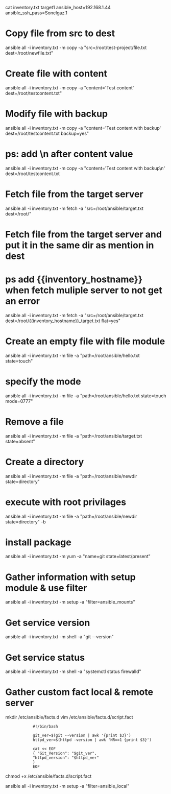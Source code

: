 cat inventory.txt
target1 ansible_host=192.168.1.44 ansible_ssh_pass=Sonelgaz.1

# Copy file from src to dest

ansible all -i inventory.txt -m copy -a "src=/root/test-project/file.txt dest=/root/newfile.txt"

# Create file with content

ansible all -i inventory.txt -m copy -a "content='Test content' dest=/root/testcontent.txt"

# Modify file with backup

ansible all -i inventory.txt -m copy -a "content='Test content with backup' dest=/root/testcontent.txt backup=yes"

# ps: add \n after content value

ansible all -i inventory.txt -m copy -a "content='Test content with backup\n' dest=/root/testcontent.txt

# Fetch file from the target server

ansible all -i inventory.txt -m fetch -a "src=/root/ansible/target.txt dest=/root/"

# Fetch file from the target server and put it in the same dir as mention in dest

# ps add {{inventory_hostname}} when fetch muliple server to not get an error

ansible all -i inventory.txt -m fetch -a "src=/root/ansible/target.txt dest=/root/{{inventory_hostname}}\_target.txt flat=yes"

# Create an empty file with file module

ansible all -i inventory.txt -m file -a "path=/root/ansible/hello.txt state=touch"

# specify the mode

ansible all -i inventory.txt -m file -a "path=/root/ansible/hello.txt state=touch mode=0777"

# Remove a file

ansible all -i inventory.txt -m file -a "path=/root/ansible/target.txt state=absent"

# Create a directory

ansible all -i inventory.txt -m file -a "path=/root/ansible/newdir state=directory"

# execute with root privilages

ansible all -i inventory.txt -m file -a "path=/root/ansible/newdir state=directory" -b

# install package

ansible all -i inventory.txt -m yum -a "name=git state=latest/present"

# Gather information with setup module & use filter

ansible all -i inventory.txt -m setup -a "filter=ansible_mounts"

# Get service version

ansible all -i inventory.txt -m shell -a "git --version"

# Get service status

ansible all -i inventory.txt -m shell -a "systemctl status firewalld"

# Gather custom fact local & remote server

mkdir /etc/ansible/facts.d
vim /etc/ansible/facts.d/script.fact

                #!/bin/bash

                git_ver=$(git --version | awk '{print $3}')
                httpd_ver=$(httpd -version | awk 'NR==1 {print $3}')

                cat << EOF
                { "Git_Version": "$git_ver",
                "httpd_version": "$httpd_ver"
                }
                EOF

chmod +x /etc/ansible/facts.d/script.fact

ansible all -i inventory.txt -m setup -a "filter=ansible_local"
